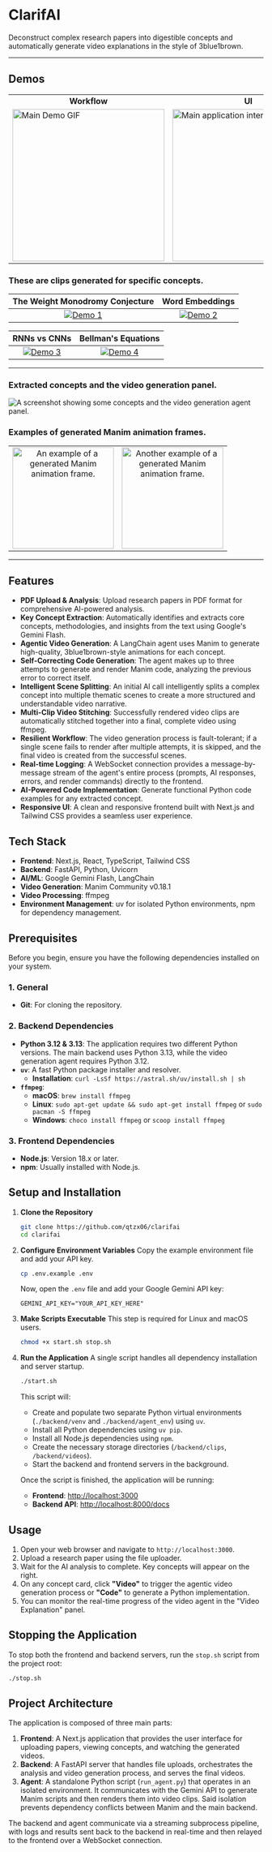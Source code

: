 # ClarifAI

Deconstruct complex research papers into digestible concepts and automatically generate video explanations in the style of 3blue1brown. 

---

## Demos

<table>
  <tr>
    <td align="center"><b>Workflow</b></td>
    <td align="center"><b>UI</b></td>
  </tr>
  <tr>
    <td>
      <a href="media/demo.mp4">
        <img src="media/demo.gif" alt="Main Demo GIF" height="300">
      </a>
    </td>
    <td>
      <a href="media/landing2.png">
        <img src="media/landing1.png" alt="Main application interface" height="300">
      </a>
    </td>
  </tr>
</table>

### These are clips generated for specific concepts.

| The Weight Monodromy Conjecture | Word Embeddings |
| :---: | :---: |
| <a href="media/demo1.mp4"><img src="media/demo1.gif" alt="Demo 1"></a> | <a href="media/demo2.mp4"><img src="media/demo2.gif" alt="Demo 2"></a> |

| RNNs vs CNNs | Bellman's Equations |
| :---: | :---: |
| <a href="media/demo3.mp4"><img src="media/demo3.gif" alt="Demo 3"></a> | <a href="media/demo4.mp4"><img src="media/demo4.gif" alt="Demo 4"></a> |

---

### Extracted concepts and the video generation panel.

![A screenshot showing some concepts and the video generation agent panel.](media/landing2.png)

### Examples of generated Manim animation frames.

<div align="center">
<table>
  <tr>
    <td align="center">
      <img src="media/image1.png" alt="An example of a generated Manim animation frame." height="200">
    </td>
    <td align="center">
      <img src="media/image2.png" alt="Another example of a generated Manim animation frame." height="200">
    </td>
  </tr>
</table>
</div>

---

## Features
- **PDF Upload & Analysis**: Upload research papers in PDF format for comprehensive AI-powered analysis.
- **Key Concept Extraction**: Automatically identifies and extracts core concepts, methodologies, and insights from the text using Google's Gemini Flash.
- **Agentic Video Generation**: A LangChain agent uses Manim to generate high-quality, 3blue1brown-style animations for each concept.
- **Self-Correcting Code Generation**: The agent makes up to three attempts to generate and render Manim code, analyzing the previous error to correct itself.
- **Intelligent Scene Splitting**: An initial AI call intelligently splits a complex concept into multiple thematic scenes to create a more structured and understandable video narrative.
- **Multi-Clip Video Stitching**: Successfully rendered video clips are automatically stitched together into a final, complete video using ffmpeg.
- **Resilient Workflow**: The video generation process is fault-tolerant; if a single scene fails to render after multiple attempts, it is skipped, and the final video is created from the successful scenes.
- **Real-time Logging**: A WebSocket connection provides a message-by-message stream of the agent's entire process (prompts, AI responses, errors, and render commands) directly to the frontend.
- **AI-Powered Code Implementation**: Generate functional Python code examples for any extracted concept.
- **Responsive UI**: A clean and responsive frontend built with Next.js and Tailwind CSS provides a seamless user experience.

## Tech Stack
- **Frontend**: Next.js, React, TypeScript, Tailwind CSS
- **Backend**: FastAPI, Python, Uvicorn
- **AI/ML**: Google Gemini Flash, LangChain
- **Video Generation**: Manim Community v0.18.1
- **Video Processing**: ffmpeg
- **Environment Management**: uv for isolated Python environments, npm for dependency management.

## Prerequisites
Before you begin, ensure you have the following dependencies installed on your system.

### 1. General
- **Git**: For cloning the repository.
### 2. Backend Dependencies
- **Python 3.12 & 3.13**: The application requires two different Python versions. The main backend uses Python 3.13, while the video generation agent requires Python 3.12.
- **`uv`**: A fast Python package installer and resolver. 
  - **Installation**: `curl -LsSf https://astral.sh/uv/install.sh | sh`
- **`ffmpeg`**:
  - **macOS**: `brew install ffmpeg`
  - **Linux**: `sudo apt-get update && sudo apt-get install ffmpeg` or `sudo pacman -S ffmpeg`
  - **Windows**: `choco install ffmpeg` or `scoop install ffmpeg`
### 3. Frontend Dependencies
- **Node.js**: Version 18.x or later.
- **npm**: Usually installed with Node.js.

## Setup and Installation
1.  **Clone the Repository**
    ```bash
    git clone https://github.com/qtzx06/clarifai
    cd clarifai
    ```

2.  **Configure Environment Variables**
    Copy the example environment file and add your API key.
    ```bash
    cp .env.example .env
    ```
    Now, open the `.env` file and add your Google Gemini API key:
    ```
    GEMINI_API_KEY="YOUR_API_KEY_HERE"
    ```

3.  **Make Scripts Executable**
    This step is required for Linux and macOS users.
    ```bash
    chmod +x start.sh stop.sh
    ```

4.  **Run the Application**
    A single script handles all dependency installation and server startup.
    ```bash
    ./start.sh
    ```
    This script will:
    - Create and populate two separate Python virtual environments (`./backend/venv` and `./backend/agent_env`) using `uv`.
    - Install all Python dependencies using `uv pip`.
    - Install all Node.js dependencies using `npm`.
    - Create the necessary storage directories (`/backend/clips`, `/backend/videos`).
    - Start the backend and frontend servers in the background.

    Once the script is finished, the application will be running:
    - **Frontend**: [http://localhost:3000](http://localhost:3000)
    - **Backend API**: [http://localhost:8000/docs](http://localhost:8000/docs)

## Usage
1.  Open your web browser and navigate to `http://localhost:3000`.
2.  Upload a research paper using the file uploader.
3.  Wait for the AI analysis to complete. Key concepts will appear on the right.
4.  On any concept card, click **"Video"** to trigger the agentic video generation process or **"Code"** to generate a Python implementation.
5.  You can monitor the real-time progress of the video agent in the "Video Explanation" panel.

## Stopping the Application
To stop both the frontend and backend servers, run the `stop.sh` script from the project root:
```bash
./stop.sh
```

## Project Architecture
The application is composed of three main parts:

1.  **Frontend**: A Next.js application that provides the user interface for uploading papers, viewing concepts, and watching the generated videos.
2.  **Backend**: A FastAPI server that handles file uploads, orchestrates the analysis and video generation process, and serves the final videos.
3.  **Agent**: A standalone Python script (`run_agent.py`) that operates in an isolated environment. It communicates with the Gemini API to generate Manim scripts and then renders them into video clips. Said isolation prevents dependency conflicts between Manim and the main backend.

The backend and agent communicate via a streaming subprocess pipeline, with logs and results sent back to the backend in real-time and then relayed to the frontend over a WebSocket connection.
